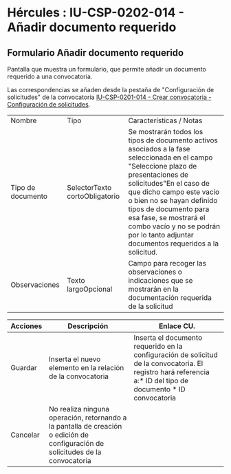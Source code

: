 # Hércules : IU\-CSP\-0202\-014 \- Añadir documento requerido



## Formulario Añadir documento requerido

Pantalla que muestra un formulario, que permite añadir un documento requerido a una convocatoria.

Las correspondencias se añaden desde la pestaña de "Configuración de solicitudes" de la convocatoria [IU\-CSP\-0201\-014 \- Crear convocatoria \- Configuración de solicitudes](/hercules/sgi-sistema-de-gestion-de-investigacion/requisitos-y-analisis-funcional/analisis-funcional-sgi-hercules/csp-modulo-de-convocatorias-ayudas-solicitudes-proyectos-y-contratos-y-grupos-de-investigacion/csp-interfaz-de-usuario/iu-csp-0200-gestion-de-convocatorias/iu-csp-0201-crear-convocatoria/iu-csp-0201-014-crear-convocatoria-configuracion-de-solicitudes.md "/hercules/sgi-sistema-de-gestion-de-investigacion/requisitos-y-analisis-funcional/analisis-funcional-sgi-hercules/csp-modulo-de-convocatorias-ayudas-solicitudes-proyectos-y-contratos-y-grupos-de-investigacion/csp-interfaz-de-usuario/iu-csp-0200-gestion-de-convocatorias/iu-csp-0201-crear-convocatoria/iu-csp-0201-014-crear-convocatoria-configuracion-de-solicitudes.md").



|  | | |
| --- | --- | --- |
| Nombre | Tipo | Características / Notas |
| Tipo de documento | SelectorTexto cortoObligatorio | Se mostrarán todos los tipos de documento activos asociados a la fase seleccionada en el campo "Seleccione plazo de presentaciones de solicitudes"En el caso de que dicho campo este vacío o bien no se hayan definido tipos de documento para esa fase, se mostrará el combo vacío y no se podrán por lo tanto adjuntar documentos requeridos a la solicitud. |
| Observaciones | Texto largoOpcional | Campo para recoger las observaciones o indicaciones que se mostrarán en la documentación requerida de la solicitud |



| Acciones | Descripción | Enlace CU. |
| --- | --- | --- |
| Guardar | Inserta el nuevo elemento en la relación de la convocatoria | Inserta el documento requerido en la configuración de solicitud de la convocatoria. El registro hará referencia a:* ID del tipo de documento * ID convocatoria |
| Cancelar | No realiza ninguna operación, retornando a la pantalla de creación o edición de configuración de solicitudes de la convocatoria |  |




